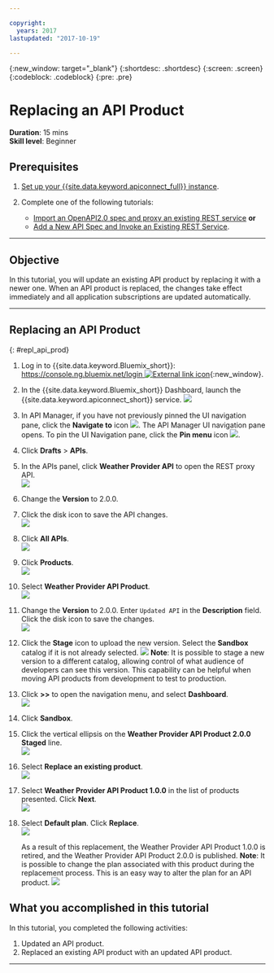 ```yaml
---

copyright:
  years: 2017
lastupdated: "2017-10-19"

---
```



{:new_window: target="_blank"}
{:shortdesc: .shortdesc}
{:screen: .screen}
{:codeblock: .codeblock}
{:pre: .pre}

# Replacing an API Product
**Duration**: 15 mins  
**Skill level**: Beginner  


## Prerequisites

1. [Set up your {{site.data.keyword.apiconnect_full}} instance](tut_prereq_set_up_apic_instance.html).

2. Complete one of the following tutorials:
 
    - [Import an OpenAPI2.0 spec and proxy an existing REST service](tut_rest_landing.html)
       **or**  
    - [Add a New API Spec and Invoke an Existing REST Service](tut_rest_landing.html).

---
## Objective
In this tutorial, you will update an existing API product by replacing it with a newer one. When an API product is replaced, the changes take effect immediately and all application subscriptions are updated automatically.  


---
## Replacing an API Product
{: #repl_api_prod}

1. Log in to {{site.data.keyword.Bluemix_short}}: [https://console.ng.bluemix.net/login ![External link icon](../../../icons/launch-glyph.svg "External link icon")](https://console.ng.bluemix.net/login){:new_window}.

2. In the {{site.data.keyword.Bluemix_short}} Dashboard, launch the {{site.data.keyword.apiconnect_short}} service.
![](images/Bluemix.png)

3. In API Manager, if you have not previously pinned the UI navigation pane, click the **Navigate to** icon ![](images/navigate-to.png). The API Manager UI navigation pane opens. To pin the UI Navigation pane, click the **Pin menu** icon ![](images/pinned.png).

4. Click **Drafts** > **APIs**.

5. In the APIs panel, click **Weather Provider API** to open the REST proxy API.  
![](images/rep-api-list.png)

6. Change the **Version** to 2.0.0.  

7. Click the disk icon to save the API changes.  
![](images/rep-change-version.png)

8. Click **All APIs**.  
![](images/rep-all-apis.png)

9. Click **Products**.  
![](images/rep-api-list-2.png)

10.	Select **Weather Provider API Product**.  
![](images/rep-draft-prod-list.png)

11.	Change the **Version** to 2.0.0. Enter `Updated API` in the **Description** field. Click the disk icon to save the changes.  
![](images/rep-update-prod.png)

12.	Click the **Stage** icon to upload the new version. Select the **Sandbox** catalog if it is not already selected.
![](images/rep-stage-prod-2.png)
    **Note**: It is possible to stage a new version to a different catalog, allowing control of what audience of developers can see this version. This capability can be helpful when moving API products from development to test to production.

13.	Click **>>** to open the navigation menu, and select **Dashboard**.  
![](images/rep-dashboard.png)

14.	Click **Sandbox**.  

15.	Click the vertical ellipsis on the **Weather Provider API Product 2.0.0 Staged** line.  
![](images/rep-dash-prod-list-2.png)

16.	Select **Replace an existing product**.  
![](images/rep-replace-prod.png)

17.	Select **Weather Provider API Product 1.0.0** in the list of products presented. Click **Next**.  
![](images/rep-replace-dialog.png)

18.	Select **Default plan**. Click **Replace**.  
![](images/rep-replace-dialog-2.png)

    As a result of this replacement, the Weather Provider API Product 1.0.0 is retired, and the Weather Provider API Product 2.0.0  is published. **Note**: It is possible to change the plan associated with this product during the replacement process. This is an easy way to alter the plan for an API product.
 ![](images/rep-prod-retired.png) 
 

## What you accomplished in this tutorial

In this tutorial, you completed the following activities:
1. Updated an API product.
2. Replaced an existing API product with an updated API product.

---








